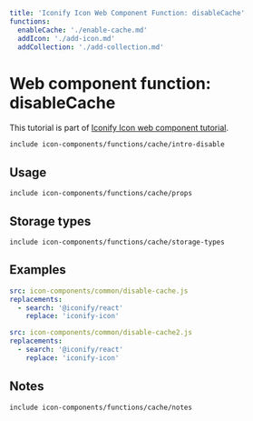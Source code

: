 ```yaml
title: 'Iconify Icon Web Component Function: disableCache'
functions:
  enableCache: './enable-cache.md'
  addIcon: './add-icon.md'
  addCollection: './add-collection.md'
```

# Web component function: disableCache

This tutorial is part of [Iconify Icon web component tutorial](./index.md#functions).

`include icon-components/functions/cache/intro-disable`

## Usage

`include icon-components/functions/cache/props`

## Storage types

`include icon-components/functions/cache/storage-types`

## Examples

```yaml
src: icon-components/common/disable-cache.js
replacements:
  - search: '@iconify/react'
    replace: 'iconify-icon'
```

```yaml
src: icon-components/common/disable-cache2.js
replacements:
  - search: '@iconify/react'
    replace: 'iconify-icon'
```

## Notes

`include icon-components/functions/cache/notes`
